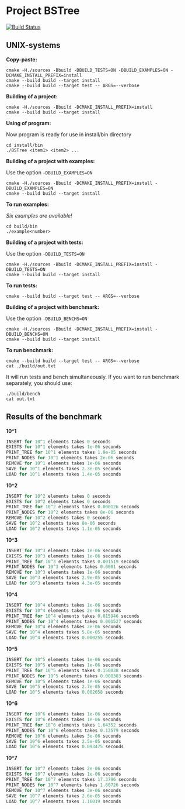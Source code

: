 # Project BSTree

[![Build Status](https://travis-ci.org/orangejohny/BSTree.svg?branch=master)](https://travis-ci.org/orangejohny/BSTree)

## UNIX-systems

**Copy-paste:**

```shell
cmake -H./sources -Bbuild -DBUILD_TESTS=ON -DBUILD_EXAMPLES=ON -DCMAKE_INSTALL_PREFIX=install
cmake --build build --target install
cmake --build build --target test -- ARGS=--verbose
```

**Building of a project:**

```shell
cmake -H./sources -Bbuild -DCMAKE_INSTALL_PREFIX=install
cmake --build build --target install
```

**Using of program:**

Now program is ready for use in install/bin directory

```shell
cd install/bin
./BSTree <item1> <item2> ...
```

**Building of a project with examples:**

Use the option `-DBUILD_EXAMPLES=ON`

```shell
cmake -H./sources -Bbuild -DCMAKE_INSTALL_PREFIX=install -DBUILD_EXAMPLES=ON
cmake --build build --target install
```

**To run examples:**

*Six examples are available!*

```shell
cd build/bin
./example<number>
```

**Building of a project with tests:**

Use the option `-DBUILD_TESTS=ON`

```shell
cmake -H./sources -Bbuild -DCMAKE_INSTALL_PREFIX=install -DBUILD_TESTS=ON
cmake --build build --target install
```

**To run tests:**

```shell
cmake --build build --target test -- ARGS=--verbose
```

**Building of a project with benchmark:**

Use the option `-DBUILD_BENCHS=ON`

```shell
cmake -H./sources -Bbuild -DCMAKE_INSTALL_PREFIX=install -DBUILD_BENCHS=ON
cmake --build build --target install
```

**To run benchmark:**

```shell
cmake --build build --target test -- ARGS=--verbose
cat ./build/out.txt
```

It will run tests and bench simultaneously. If you want to run benchmark separately,
you should use:

```shell
./build/bench
cat out.txt
```

## Results of the benchmark

**10^1**

```java
INSERT for 10^1 elements takes 0 seconds
EXISTS for 10^1 elements takes 1e-06 seconds
PRINT_TREE for 10^1 elements takes 1.9e-05 seconds
PRINT_NODES for 10^1 elements takes 2e-06 seconds
REMOVE for 10^1 elements takes 1e-06 seconds
SAVE for 10^1 elements takes 2.3e-05 seconds
LOAD for 10^1 elements takes 1.4e-05 seconds
```

**10^2**

```java
INSERT for 10^2 elements takes 0 seconds
EXISTS for 10^2 elements takes 0 seconds
PRINT_TREE for 10^2 elements takes 0.000126 seconds
PRINT_NODES for 10^2 elements takes 8e-06 seconds
REMOVE for 10^2 elements takes 0 seconds
SAVE for 10^2 elements takes 8e-06 seconds
LOAD for 10^2 elements takes 1.1e-05 seconds
```

**10^3**

```java
INSERT for 10^3 elements takes 1e-06 seconds
EXISTS for 10^3 elements takes 1e-06 seconds
PRINT_TREE for 10^3 elements takes 0.001519 seconds
PRINT_NODES for 10^3 elements takes 0.0001 seconds
REMOVE for 10^3 elements takes 1e-06 seconds
SAVE for 10^3 elements takes 2.9e-05 seconds
LOAD for 10^3 elements takes 4.3e-05 seconds
```

**10^4**

```java
INSERT for 10^4 elements takes 1e-06 seconds
EXISTS for 10^4 elements takes 2e-06 seconds
PRINT_TREE for 10^4 elements takes 0.015946 seconds
PRINT_NODES for 10^4 elements takes 0.001527 seconds
REMOVE for 10^4 elements takes 2e-06 seconds
SAVE for 10^4 elements takes 5.8e-05 seconds
LOAD for 10^4 elements takes 0.000255 seconds
```

**10^5**

```java
INSERT for 10^5 elements takes 1e-06 seconds
EXISTS for 10^5 elements takes 1e-06 seconds
PRINT_TREE for 10^5 elements takes 0.150038 seconds
PRINT_NODES for 10^5 elements takes 0.008383 seconds
REMOVE for 10^5 elements takes 1e-06 seconds
SAVE for 10^5 elements takes 2.7e-05 seconds
LOAD for 10^5 elements takes 0.002658 seconds
```

**10^6**

```java
INSERT for 10^6 elements takes 1e-06 seconds
EXISTS for 10^6 elements takes 1e-06 seconds
PRINT_TREE for 10^6 elements takes 1.64352 seconds
PRINT_NODES for 10^6 elements takes 0.13579 seconds
REMOVE for 10^6 elements takes 3e-06 seconds
SAVE for 10^6 elements takes 2.5e-05 seconds
LOAD for 10^6 elements takes 0.093475 seconds
```

**10^7**

```java
INSERT for 10^7 elements takes 2e-06 seconds
EXISTS for 10^7 elements takes 1e-06 seconds
PRINT_TREE for 10^7 elements takes 17.3796 seconds
PRINT_NODES for 10^7 elements takes 1.60726 seconds
REMOVE for 10^7 elements takes 3e-06 seconds
SAVE for 10^7 elements takes 2.6e-05 seconds
LOAD for 10^7 elements takes 1.16019 seconds
```
